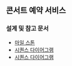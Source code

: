 ## 콘서트 예약 서비스


### 설계 및 참고 문서
- [마일 스톤](https://github.com/users/dbwogus94/projects/3)
- [시퀀스 다이어그램](docs/sequence.md)
- [시퀀스 다이어그램](docs/api-spec.md)


